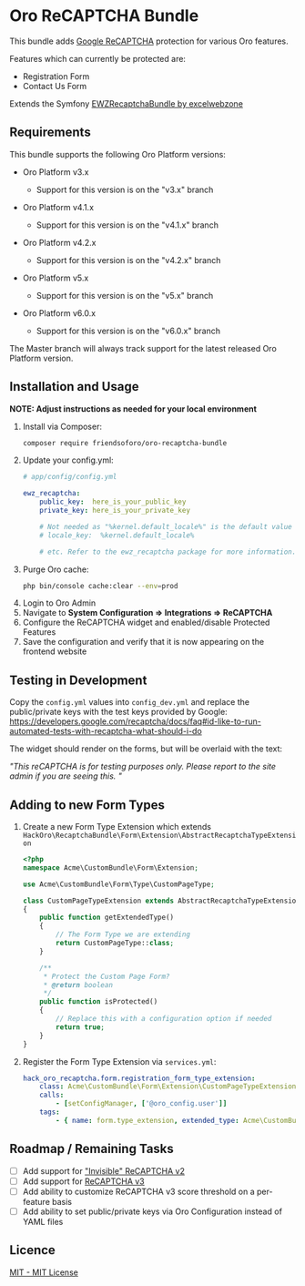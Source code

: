  Oro ReCAPTCHA Bundle
==============================
This bundle adds [Google ReCAPTCHA](https://developers.google.com/recaptcha/) protection for various Oro features.

Features which can currently be protected are:
* Registration Form
* Contact Us Form

Extends the Symfony [EWZRecaptchaBundle by excelwebzone](https://github.com/excelwebzone/EWZRecaptchaBundle)

Requirements
-------------------
This bundle supports the following Oro Platform versions:

* Oro Platform v3.x
  - Support for this version is on the "v3.x" branch
  
* Oro Platform v4.1.x
  - Support for this version is on the "v4.1.x" branch

* Oro Platform v4.2.x
    - Support for this version is on the "v4.2.x" branch

* Oro Platform v5.x
    - Support for this version is on the "v5.x" branch

* Oro Platform v6.0.x
    - Support for this version is on the "v6.0.x" branch

The Master branch will always track support for the latest released Oro Platform version.

Installation and Usage
-------------------
**NOTE: Adjust instructions as needed for your local environment**

1. Install via Composer:
    ```bash
    composer require friendsoforo/oro-recaptcha-bundle
    ```
1. Update your config.yml:
    ```yaml
    # app/config/config.yml
    
    ewz_recaptcha:
        public_key:  here_is_your_public_key
        private_key: here_is_your_private_key
   
        # Not needed as "%kernel.default_locale%" is the default value for the locale key
        # locale_key:  %kernel.default_locale%
   
        # etc. Refer to the ewz_recaptcha package for more information.
    ```
1. Purge Oro cache:
    ```bash
    php bin/console cache:clear --env=prod
    ```
1. Login to Oro Admin
1. Navigate to **System Configuration => Integrations => ReCAPTCHA**
1. Configure the ReCAPTCHA widget and enabled/disable Protected Features
1. Save the configuration and verify that it is now appearing on the frontend website

Testing in Development
-------------------
Copy the `config.yml` values into `config_dev.yml` and replace the public/private keys with the test keys provided by Google:
https://developers.google.com/recaptcha/docs/faq#id-like-to-run-automated-tests-with-recaptcha-what-should-i-do

The widget should render on the forms, but will be overlaid with the text:

_"This reCAPTCHA is for testing purposes only. Please report to the site admin if you are seeing this.
"_

Adding to new Form Types
-------------------
1. Create a new Form Type Extension which extends `HackOro\RecaptchaBundle\Form\Extension\AbstractRecaptchaTypeExtension`
    ```php
    <?php
    namespace Acme\CustomBundle\Form\Extension;
    
    use Acme\CustomBundle\Form\Type\CustomPageType;
    
    class CustomPageTypeExtension extends AbstractRecaptchaTypeExtension
    {
        public function getExtendedType()
        {
            // The Form Type we are extending
            return CustomPageType::class;
        }
    
        /**
         * Protect the Custom Page Form?
         * @return boolean
         */
        public function isProtected()
        {
            // Replace this with a configuration option if needed
            return true;
        }
    }
    ```
1. Register the Form Type Extension via `services.yml`:
    ```yaml
    hack_oro_recaptcha.form.registration_form_type_extension:
        class: Acme\CustomBundle\Form\Extension\CustomPageTypeExtension
        calls:
            - [setConfigManager, ['@oro_config.user']]
        tags:
            - { name: form.type_extension, extended_type: Acme\CustomBundle\Form\Type\CustomPageType }
    ``` 

Roadmap / Remaining Tasks
-------------------
- [ ] Add support for ["Invisible" ReCAPTCHA v2](https://developers.google.com/recaptcha/docs/invisible)
- [ ] Add support for [ReCAPTCHA v3](https://developers.google.com/recaptcha/docs/v3)
- [ ] Add ability to customize ReCAPTCHA v3 score threshold on a per-feature basis
- [ ] Add ability to set public/private keys via Oro Configuration instead of YAML files  

Licence
-------------------
[MIT - MIT License](./LICENSE)